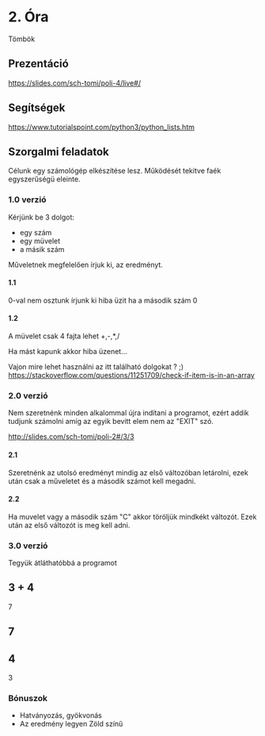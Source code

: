 # 2. Óra

Tömbök 

## Prezentáció
https://slides.com/sch-tomi/poli-4/live#/

## Segítségek
https://www.tutorialspoint.com/python3/python_lists.htm

## Szorgalmi feladatok

Célunk egy számológép elkészítése lesz.
Működését tekitve faék egyszerűségü eleinte.

### 1.0 verzió

Kérjünk be 3 dolgot:
- egy szám
- egy müvelet
- a másik szám

Műveletnek megfelelően írjuk ki, az eredményt.

#### 1.1

0-val nem osztunk írjunk ki hiba üzit ha a második szám 0

#### 1.2

A müvelet csak 4 fajta lehet +,-,*,/

Ha mást kapunk akkor hiba üzenet...

Vajon mire lehet használni az itt található dolgokat ? ;)
https://stackoverflow.com/questions/11251709/check-if-item-is-in-an-array

### 2.0 verzió

Nem szeretnénk minden alkalommal újra indítani a programot, ezért addik tudjunk számolni amíg az egyik bevitt elem nem az "EXIT" szó.

http://slides.com/sch-tomi/poli-2#/3/3


#### 2.1 

Szeretnénk az utolsó eredményt mindig az első változóban letárolni, ezek után csak a műveletet és a második számot kell megadni.

#### 2.2

Ha muvelet vagy a második szám "C" akkor töröljük mindkékt változót. Ezek után az első változót is meg kell adni.

### 3.0 verzió

Tegyük átláthatóbbá a programot


3
+
4
--
7


7
-
4
--
3

### Bónuszok

- Hatványozás, gyökvonás
- Az eredmény legyen Zöld színű